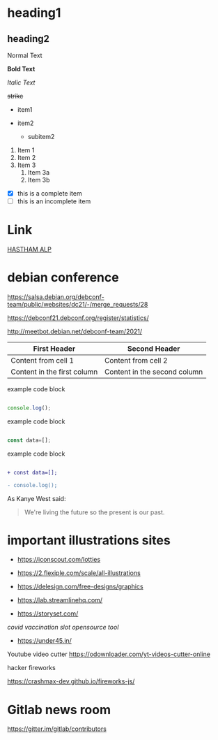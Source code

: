 # heading1
## heading2
Normal Text

**Bold Text**

*Italic Text*

~~strike~~

- item1
- item2
 
  - subitem2
  
 1. Item 1
1. Item 2
1. Item 3
   1. Item 3a
   1. Item 3b
   
   
   
 - [x] this is a complete item
- [ ] this is an incomplete item

# Link

[HASTHAM ALP](https://hasthamalp.gitbook.io/hastham/)
# debian conference 
https://salsa.debian.org/debconf-team/public/websites/dc21/-/merge_requests/28

https://debconf21.debconf.org/register/statistics/

http://meetbot.debian.net/debconf-team/2021/

First Header | Second Header
------------ | -------------
Content from cell 1 | Content from cell 2
Content in the first column | Content in the second column




example code block 

```js

console.log();

```



example code block 

```js

const data=[];

```





example code block 

```diff

+ const data=[];

- console.log();

```


As Kanye West said:

> We're living the future so
> the present is our past.

# important illustrations sites
- https://iconscout.com/lotties
- https://2.flexiple.com/scale/all-illustrations
- https://delesign.com/free-designs/graphics

- https://lab.streamlinehq.com/
- https://storyset.com/

 _covid vaccination slot opensource tool_
- https://under45.in/




Youtube video cutter
https://odownloader.com/yt-videos-cutter-online




hacker fireworks


https://crashmax-dev.github.io/fireworks-js/
# Gitlab news room

https://gitter.im/gitlab/contributors
